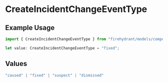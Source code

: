 # CreateIncidentChangeEventType

## Example Usage

```typescript
import { CreateIncidentChangeEventType } from "firehydrant/models/components";

let value: CreateIncidentChangeEventType = "fixed";
```

## Values

```typescript
"caused" | "fixed" | "suspect" | "dismissed"
```